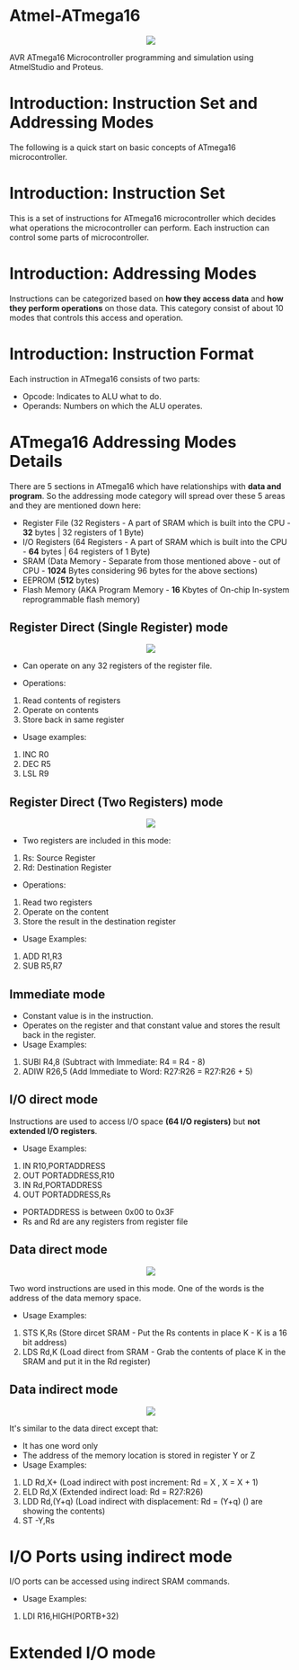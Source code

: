 # Atmel-ATmega16


<p align="center">
  <img src="http://uupload.ir/files/2wv_avr-studio-logo.jpg">
</p>

AVR ATmega16 Microcontroller programming and simulation using AtmelStudio and Proteus.

# Introduction: Instruction Set and Addressing Modes
The following is a quick start on basic concepts of ATmega16 microcontroller.

# Introduction: Instruction Set
This is a set of instructions for ATmega16 microcontroller which decides what operations the microcontroller can perform. Each instruction can control some parts of microcontroller.

# Introduction: Addressing Modes
Instructions can be categorized based on **how they access data** and **how they perform operations** on those data. This category consist of about 10 modes that controls this access and operation.

# Introduction: Instruction Format
Each instruction in ATmega16 consists of two parts:
* Opcode: Indicates to ALU what to do.
* Operands: Numbers on which the ALU operates.

# ATmega16 Addressing Modes Details
There are 5 sections in ATmega16 which have relationships with **data and program**. So the addressing mode category will spread over these 5 areas and they are mentioned down here:
* Register File (32 Registers - A part of SRAM which is built into the CPU - **32** bytes | 32 registers of 1 Byte)
* I/O Registers (64 Registers - A part of SRAM which is built into the CPU - **64** bytes | 64 registers of 1 Byte)
* SRAM (Data Memory - Separate from those mentioned above - out of CPU - **1024** Bytes considering 96 bytes for the above sections)
* EEPROM (**512** bytes)
* Flash Memory (AKA Program Memory - **16** Kbytes of On-chip In-system reprogrammable flash memory)

## Register Direct (Single Register) mode
<p align="center">
  <img src="http://uupload.ir/files/2xms_register_direct.png">
</p>

* Can operate on any 32 registers of the register file.

* Operations:
1. Read contents of registers 
2. Operate on contents
3. Store back in same register

* Usage examples:
1. INC R0
2. DEC R5
3. LSL R9


## Register Direct (Two Registers) mode
<p align="center">
  <img src="http://uupload.ir/files/7nky_register_direct(two_regs).png">
</p>

* Two registers are included in this mode:
1. Rs: Source Register
2. Rd: Destination Register

* Operations:
1. Read two registers
2. Operate on the content
3. Store the result in the destination register

* Usage Examples:
1. ADD R1,R3
2. SUB R5,R7

## Immediate mode
* Constant value is in the instruction.
* Operates on the register and that constant value and stores the result back in the register.
* Usage Examples:
1. SUBI R4,8 (Subtract with Immediate: R4 = R4 - 8)
2. ADIW R26,5 (Add Immediate to Word: R27:R26 = R27:R26 + 5)

## I/O direct mode
Instructions are used to access I/O space **(64 I/O registers)** but **not extended I/O registers**.
* Usage Examples:
1. IN R10,PORTADDRESS
2. OUT PORTADDRESS,R10
3. IN Rd,PORTADDRESS
4. OUT PORTADDRESS,Rs
* PORTADDRESS is between 0x00 to 0x3F
* Rs and Rd are any registers from register file

## Data direct mode
<p align="center">
  <img src="http://uupload.ir/files/m8vm_datadirect_mode.png">
</p>

Two word instructions are used in this mode. One of the words is the address of the data memory space.
* Usage Examples:
1. STS K,Rs (Store dircet SRAM - Put the Rs contents in place K - K is a 16 bit address)
2. LDS Rd,K (Load direct from SRAM - Grab the contents of place K in the SRAM and put it in the Rd register)


## Data indirect mode
<p align="center">
  <img src="http://uupload.ir/files/l6vn_data_indirect_mode.png">
</p>

It's similar to the data direct except that:
* It has one word only
* The address of the memory location is stored in register Y or Z
* Usage Examples:
1. LD Rd,X+ (Load indirect with post increment: Rd = X , X = X + 1)
2. ELD Rd,X (Extended indirect load: Rd = R27:R26)
3. LDD Rd,(Y+q) (Load indirect with displacement: Rd = (Y+q) () are showing the contents)
4. ST -Y,Rs

# I/O Ports using indirect mode
I/O ports can be accessed using indirect SRAM commands.
* Usage Examples:
1. LDI R16,HIGH(PORTB+32)

# Extended I/O mode
